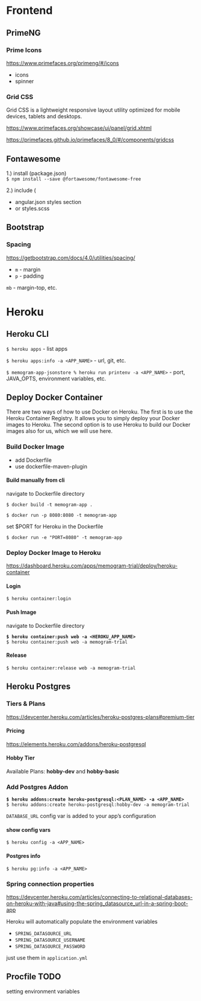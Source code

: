 # Frontend

## PrimeNG

### Prime Icons
https://www.primefaces.org/primeng/#/icons
- icons
- spinner

### Grid CSS
Grid CSS is a lightweight responsive layout utility optimized for mobile devices, tablets and desktops.

https://www.primefaces.org/showcase/ui/panel/grid.xhtml

https://primefaces.github.io/primefaces/8_0/#/components/gridcss

## Fontawesome
1.) install (package.json)  
`$ npm install --save @fortawesome/fontawesome-free`

2.) include (
- angular.json styles section
- or styles.scss

## Bootstrap
### Spacing
https://getbootstrap.com/docs/4.0/utilities/spacing/

- `m` - margin
- `p` - padding

`mb` - margin-top, etc.



# Heroku

## Heroku CLI
`$ heroku apps` - list apps

`$ heroku apps:info -a <APP_NAME>` - url, git, etc.

`$ memogram-app-jsonstore % heroku run printenv -a <APP_NAME>` - port, JAVA_OPTS,
environment variables, etc.



## Deploy Docker Container
There are two ways of how to use Docker on Heroku. 
The first is to use the Heroku Container Registry. 
It allows you to simply deploy your Docker images to Heroku. 
The second option is to use Heroku to build our Docker images also for us, 
which we will use here.

### Build Docker Image
- add Dockerfile
- use dockerfile-maven-plugin

#### Build manually from cli
navigate to Dockerfile directory

`$ docker build -t memogram-app .`

`$ docker run -p 8080:8080 -t memogram-app`

set $PORT for Heroku in the Dockerfile

`$ docker run -e "PORT=8080" -t memogram-app`

### Deploy Docker Image to Heroku
https://dashboard.heroku.com/apps/memogram-trial/deploy/heroku-container

#### Login
`$ heroku container:login`

#### Push Image
navigate to Dockerfile directory

**`$ heroku container:push web -a <HEROKU_APP_NAME>`**  
`$ heroku container:push web -a memogram-trial`

#### Release
`$ heroku container:release web -a memogram-trial`

## Heroku Postgres

### Tiers & Plans
https://devcenter.heroku.com/articles/heroku-postgres-plans#premium-tier

#### Pricing
https://elements.heroku.com/addons/heroku-postgresql

#### Hobby Tier
Available Plans: **hobby-dev** and **hobby-basic**

### Add Postgres Addon
**`$ heroku addons:create heroku-postgresql:<PLAN_NAME> -a <APP_NAME>`**  
`$ heroku addons:create heroku-postgresql:hobby-dev -a memogram-trial`

`DATABASE_URL` config var is added to your app’s configuration

#### show config vars
`$ heroku config -a <APP_NAME>`

#### Postgres info
`$ heroku pg:info -a <APP_NAME>`

### Spring connection properties
https://devcenter.heroku.com/articles/connecting-to-relational-databases-on-heroku-with-java#using-the-spring_datasource_url-in-a-spring-boot-app

Heroku will automatically populate the environment variables 
- `SPRING_DATASOURCE_URL`
- `SPRING_DATASOURCE_USERNAME`
- `SPRING_DATASOURCE_PASSWORD`

just use them in `application.yml`

## Procfile TODO
setting environment variables

